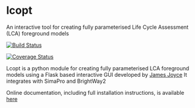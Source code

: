 # lcopt
An interactive tool for creating fully parameterised Life Cycle Assessment (LCA) foreground models

[![Build Status](https://travis-ci.org/pjamesjoyce/lcopt.svg?branch=master)](https://travis-ci.org/pjamesjoyce/lcopt)

[![Coverage Status](https://coveralls.io/repos/github/pjamesjoyce/lcopt/badge.svg?branch=master)](https://coveralls.io/github/pjamesjoyce/lcopt?branch=master)

Lcopt is a python module for creating fully parameterised LCA foreground models using a Flask based interactive GUI developed by [James Joyce](https://pjamesjoyce.github.io/)
It integrates with SimaPro and BrightWay2

Online documentation, including full installation instructions, is available [here](http://lcopt.readthedocs.io)